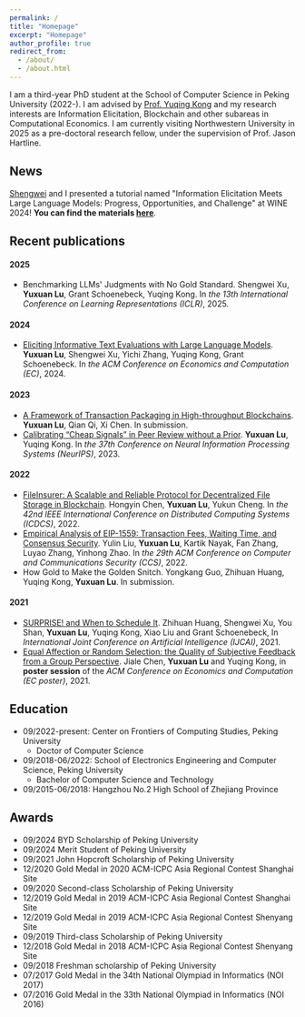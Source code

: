 ```yaml
---
permalink: /
title: "Homepage"
excerpt: "Homepage"
author_profile: true
redirect_from: 
  - /about/
  - /about.html
---
```


I am a third-year PhD student at the School of Computer Science in Peking University (2022-). I am advised by [Prof. Yuqing Kong](https://cfcs.pku.edu.cn/yuqkong/) and my research interests are Information Elicitation, Blockchain and other subareas in Computational Economics. I am currently visiting Northwestern University in 2025 as a pre-doctoral research fellow, under the supervision of Prof. Jason Hartline.

## News

[Shengwei](https://www.si.umich.edu/people/shengwei-xu) and I presented a tutorial named "Information Elicitation Meets Large Language Models: Progress, Opportunities, and Challenge" at WINE 2024! **You can find the materials [here](https://yxlu.me/projects/llm_elicitation_wine24)**.

## Recent publications

#### 2025

* Benchmarking LLMs' Judgments with No Gold Standard. Shengwei Xu, **Yuxuan Lu**, Grant Schoenebeck, Yuqing Kong. In *the 13th International Conference on Learning Representations (ICLR)*, 2025.

#### 2024

* [Eliciting Informative Text Evaluations with Large Language Models](https://yxlu.me/publication/elicit_text_evaluation_ec24). **Yuxuan Lu**, Shengwei Xu, Yichi Zhang, Yuqing Kong, Grant Schoenebeck. In *the ACM Conference on Economics and Computation (EC)*, 2024.

#### 2023

* [A Framework of Transaction Packaging in High-throughput Blockchains](https://yxlu.me/publication/packaging). **Yuxuan Lu**, Qian Qi, Xi Chen. In submission.
* [Calibrating “Cheap Signals” in Peer Review without a Prior](https://yxlu.me/publication/peer_review_neurips23). **Yuxuan Lu**, Yuqing Kong. In *the 37th Conference on Neural Information Processing Systems (NeurIPS)*, 2023.

#### 2022

* [FileInsurer: A Scalable and Reliable Protocol for Decentralized File Storage in Blockchain](https://yxlu.me/publication/fileinsurer_icdcs22). Hongyin Chen, **Yuxuan Lu**, Yukun Cheng. In *the 42nd IEEE International Conference on Distributed Computing Systems (ICDCS)*, 2022.
* [Empirical Analysis of EIP-1559: Transaction Fees, Waiting Time, and Consensus Security](https://yxlu.me/publication/eip1559_ccs22). Yulin Liu, **Yuxuan Lu**, Kartik Nayak, Fan Zhang, Luyao Zhang, Yinhong Zhao. In *the 29th ACM Conference on Computer and Communications Security (CCS)*, 2022.
* How Gold to Make the Golden Snitch. Yongkang Guo, Zhihuan Huang, Yuqing Kong, **Yuxuan Lu**. In submission.

#### 2021

* [SURPRISE! and When to Schedule It](https://yxlu.me/publication/surprise_ijcai21). Zhihuan Huang, Shengwei Xu, You Shan, **Yuxuan Lu**, Yuqing Kong, Xiao Liu and Grant Schoenebeck, In *International Joint Conference on Artificial Intelligence (IJCAI)*, 2021.
* [Equal Affection or Random Selection: the Quality of Subjective Feedback from a Group Perspective](https://yxlu.me/publication/fvariety). Jiale Chen, **Yuxuan Lu** and Yuqing Kong, in **poster session** of the *ACM Conference on Economics and Computation (EC poster)*, 2021.

## Education

* 09/2022-present: Center on Frontiers of Computing Studies, Peking University
  * Doctor of Computer Science
* 09/2018-06/2022: School of Electronics Engineering and Computer Science, Peking University
  * Bachelor of Computer Science and Technology
* 09/2015-06/2018: Hangzhou No.2 High School of Zhejiang Province

## Awards

* 09/2024 BYD Scholarship of Peking University
* 09/2024 Merit Student of Peking University
* 09/2021 John Hopcroft Scholarship of Peking University
* 12/2020 Gold Medal in 2020 ACM-ICPC Asia Regional Contest Shanghai Site
* 09/2020 Second-class Scholarship of Peking University
* 12/2019 Gold Medal in 2019 ACM-ICPC Asia Regional Contest Shanghai Site
* 12/2019 Gold Medal in 2019 ACM-ICPC Asia Regional Contest Shenyang Site
* 09/2019 Third-class Scholarship of Peking University
* 12/2018 Gold Medal in 2018 ACM-ICPC Asia Regional Contest Shenyang Site
* 09/2018 Freshman scholarship of Peking University
* 07/2017 Gold Medal in the 34th National Olympiad in Informatics (NOI 2017)
* 07/2016 Gold Medal in the 33th National Olympiad in Informatics (NOI 2016)
